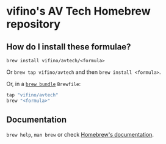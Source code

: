 # vifino's AV Tech Homebrew repository

## How do I install these formulae?

`brew install vifino/avtech/<formula>`

Or `brew tap vifino/avtech` and then `brew install <formula>`.

Or, in a [`brew bundle`](https://github.com/Homebrew/homebrew-bundle) `Brewfile`:

```ruby
tap "vifino/avtech"
brew "<formula>"
```

## Documentation

`brew help`, `man brew` or check [Homebrew's documentation](https://docs.brew.sh).
